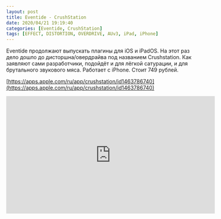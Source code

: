 ```yaml
---
layout: post
title: Eventide - CrushStation
date: 2020/04/21 19:19:40
categories: [Eventide, CrushStation]
tags: [EFFECT, DISTORTION, OVERDRIVE, AUv3, iPad, iPhone]
---
```

Eventide продолжают выпускать плагины для iOS и iPadOS. На этот раз дело дошло до дисторшна/овердрайва под названием Crushstation. Как заявляют сами разработчики, подойдёт и для лёгкой сатурации, и для брутального звукового мяса. Работает с iPhone. Стоит 749 рублей.

[https://apps.apple.com/ru/app/crushstation/id1463786740](https://apps.apple.com/ru/app/crushstation/id1463786740)

<iframe width="560" height="315" src="https://www.youtube.com/embed/-DqQ256gmPk" title="YouTube video player" frameborder="0" allow="accelerometer; autoplay; clipboard-write; encrypted-media; gyroscope; picture-in-picture" allowfullscreen></iframe>

